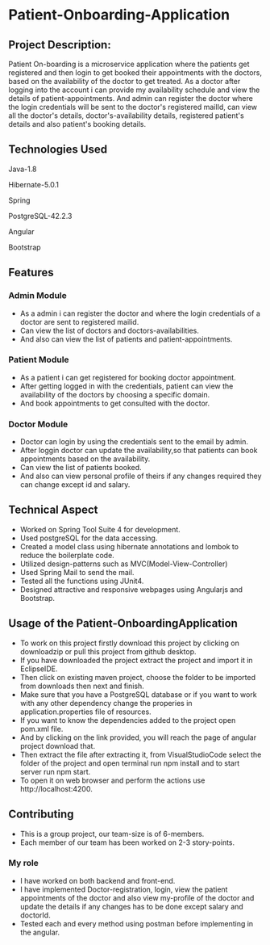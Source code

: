 # Patient-Onboarding-Application

## Project Description:

Patient On-boarding is a microservice application where the patients get registered and then login to get booked their appointments with the doctors, based on the availability of the doctor to get treated. As a doctor after logging into the account i can provide my availability schedule and view the details of patient-appointments.
And admin can register the doctor where the login credentials will be sent to the doctor's registered mailId, can view all the doctor's details, doctor's-availability details, registered patient's details and also patient's booking details.  

## Technologies Used

Java-1.8

Hibernate-5.0.1

Spring

PostgreSQL-42.2.3

Angular

Bootstrap
  
## Features

### Admin Module
- As a admin i can register the doctor and where the login credentials of a doctor are sent to registered mailid.
- Can view the list of doctors and doctors-availabilities.
- And also can view the list of patients and patient-appointments.

### Patient Module
- As a patient i can get registered for booking doctor appointment.
- After getting logged in with the credentials, patient can view the availability of the doctors by choosing a specific domain.
- And book appointments to get consulted with the doctor.

### Doctor Module
- Doctor can login by using the credentials sent to the email by admin.
- After loggin doctor can update the availability,so that patients can book appointments based on the availability.
- Can view the list of patients booked.
- And also can view personal profile of theirs if any changes required they can change except id and salary. 
  
## Technical Aspect

- Worked on Spring Tool Suite 4 for development.
- Used postgreSQL for the data accessing.
- Created a model class using hibernate annotations and lombok to reduce the boilerplate code.
- Utilized design-patterns such as MVC(Model-View-Controller)
- Used Spring Mail to send the mail.
- Tested all the functions using JUnit4.
- Designed attractive and responsive webpages using Angularjs and Bootstrap.

## Usage of the Patient-OnboardingApplication

 - To work on this project firstly download this project by clicking on downloadzip or pull this project from github desktop.
 - If you have downloaded the project extract the project and import it in EclipseIDE.
 - Then click on existing maven project, choose the folder to be imported from downloads then next and finish.
 - Make sure that you have a PostgreSQL database or if you want to work with any other dependency change the properies in application.properties file of resources.
 - If you want to know the dependencies added to the project open pom.xml file. 
 - And by clicking on the link provided, you will reach the page of angular project download that.
 - Then extract the file after extracting it, from VisualStudioCode select the folder of the project and open terminal run npm install and to start server run npm start.  
 - To open it on web browser and perform the actions use  http://localhost:4200.

  
## Contributing

- This is a group project, our team-size is of 6-members.
- Each member of our team has been worked on 2-3 story-points.

### My role
- I have worked on both backend and front-end.
- I have implemented Doctor-registration, login, view the patient appointments of the doctor and also view my-profile of the doctor and update the details if any changes has to be done except salary and doctorId.
- Tested each and every method using postman before implementing in the angular.  
